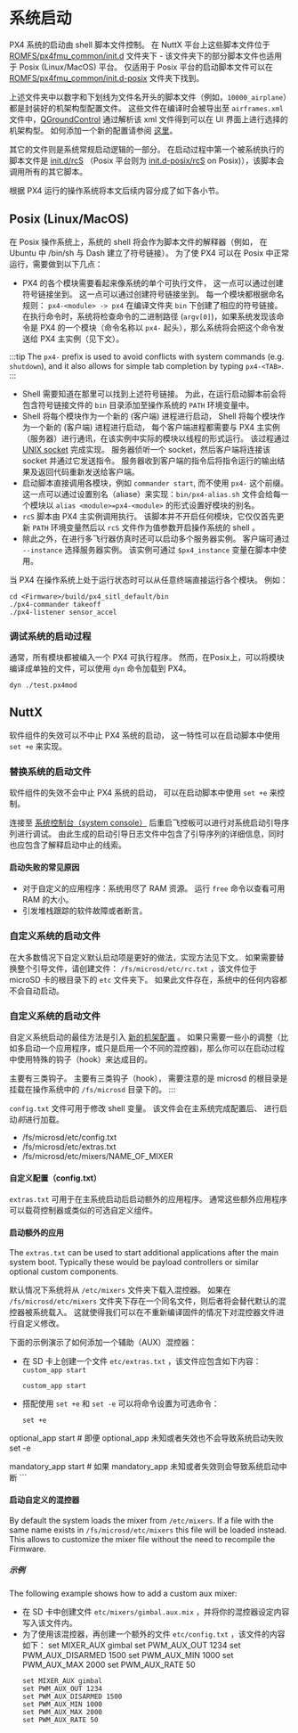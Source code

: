 # 系统启动

PX4 系统的启动由 shell 脚本文件控制。 在 NuttX 平台上这些脚本文件位于 [ROMFS/px4fmu_common/init.d](https://github.com/PX4/Firmware/tree/master/ROMFS/px4fmu_common/init.d) 文件夹下 - 该文件夹下的部分脚本文件也适用于 Posix (Linux/MacOS) 平台。 仅适用于 Posix 平台的启动脚本文件可以在 [ROMFS/px4fmu_common/init.d-posix](https://github.com/PX4/Firmware/tree/master/ROMFS/px4fmu_common/init.d-posix) 文件夹下找到。

上述文件夹中以数字和下划线为文件名开头的脚本文件（例如，`10000_airplane`）都是封装好的机架构型配置文件。 这些文件在编译时会被导出至 `airframes.xml` 文件中，[QGroundControl](http://qgroundcontrol.com) 通过解析该 xml 文件得到可以在 UI 界面上进行选择的机架构型。 如何添加一个新的配置请参阅 [这里](../airframes/adding_a_new_frame.md)。

其它的文件则是系统常规启动逻辑的一部分。 在启动过程中第一个被系统执行的脚本文件是 [init.d/rcS](https://github.com/PX4/Firmware/blob/master/ROMFS/px4fmu_common/init.d/rcS) （Posix 平台则为 [init.d-posix/rcS](https://github.com/PX4/Firmware/blob/master/ROMFS/px4fmu_common/init.d-posix/rcS) on Posix)），该脚本会调用所有的其它脚本。

根据 PX4 运行的操作系统将本文后续内容分成了如下各小节。


## Posix (Linux/MacOS)

在 Posix 操作系统上，系统的 shell 将会作为脚本文件的解释器（例如， 在 Ubuntu 中 /bin/sh 与 Dash 建立了符号链接）。 为了使 PX4 可以在 Posix 中正常运行，需要做到以下几点：
- PX4 的各个模块需要看起来像系统的单个可执行文件， 这一点可以通过创建符号链接坐到。 这一点可以通过创建符号链接坐到。 每一个模块都根据命名规则： `px4-<module> -> px4` 在编译文件夹 `bin` 下创建了相应的符号链接。 在执行命令时，系统将检查命令的二进制路径 (`argv[0]`)，如果系统发现该命令是 PX4 的一个模块（命令名称以 `px4-` 起头），那么系统将会把这个命令发送给 PX4 主实例（见下文）。

:::tip
The `px4-` prefix is used to avoid conflicts with system commands (e.g. `shutdown`), and it also allows for simple tab completion by typing `px4-<TAB>`.
:::
- Shell 需要知道在那里可以找到上述符号链接。 为此，在运行启动脚本前会将包含符号链接文件的 `bin` 目录添加至操作系统的 `PATH` 环境变量中。
- Shell 将每个模块作为一个新的 (客户端) 进程进行启动， Shell 将每个模块作为一个新的 (客户端) 进程进行启动， 每个客户端进程都需要与 PX4 主实例（服务器）进行通讯，在该实例中实际的模块以线程的形式运行。 该过程通过 [UNIX socket](http://man7.org/linux/man-pages/man7/unix.7.html) 完成实现。 服务器侦听一个 socket，然后客户端将连接该 socket 并通过它发送指令。 服务器收到客户端的指令后将指令运行的输出结果及返回代码重新发送给客户端。
- 启动脚本直接调用各模块，例如 `commander start`, 而不使用 `px4-` 这个前缀。 这一点可以通过设置别名（aliase）来实现：`bin/px4-alias.sh` 文件会给每一个模块以 `alias <module>=px4-<module>` 的形式设置好模块的别名。
- `rcS` 脚本由 PX4 主实例调用执行。 该脚本并不开启任何模块，它仅仅首先更新 `PATH` 环境变量然后以 `rcS` 文件作为值参数开启操作系统的 shell 。
- 除此之外，在进行多飞行器仿真时还可以启动多个服务器实例。 客户端可通过 `--instance` 选择服务器实例。 该实例可通过 `$px4_instance` 变量在脚本中使用。

当 PX4 在操作系统上处于运行状态时可以从任意终端直接运行各个模块。 例如：
```
cd <Firmware>/build/px4_sitl_default/bin
./px4-commander takeoff
./px4-listener sensor_accel
```

### 调试系统的启动过程

通常，所有模块都被编入一个 PX4 可执行程序。 然而，在Posix上，可以将模块编译成单独的文件，可以使用 `dyn` 命令加载到 PX4。
```
dyn ./test.px4mod
```

## NuttX
软件组件的失效可以不中止 PX4 系统的启动， 这一特性可以在启动脚本中使用 `set +e` 来实现。

### 替换系统的启动文件

软件组件的失效不会中止 PX4 系统的启动， 可以在启动脚本中使用 `set +e` 来控制。

连接至 [系统控制台（system console）](../debug/system_console.md) 后重启飞控板可以进行对系统启动引导序列进行调试。 由此生成的启动引导日志文件中包含了引导序列的详细信息，同时也应包含了解释启动中止的线索。

#### 启动失败的常见原因

  * 对于自定义的应用程序：系统用尽了 RAM 资源。 运行 `free` 命令以查看可用 RAM 的大小。
  * 引发堆栈跟踪的软件故障或者断言。

### 自定义系统的启动文件

在大多数情况下自定义默认启动项是更好的做法，实现方法见下文。 如果需要替换整个引导文件，请创建文件： `/fs/microsd/etc/rc.txt` ，该文件位于 microSD 卡的根目录下的 `etc` 文件夹下。 如果此文件存在，系统中的任何内容都不会自动启动。

### 自定义系统的启动文件

自定义系统启动的最佳方法是引入 [新的机架配置](../airframes/adding_a_new_frame.md) 。 如果只需要一些小的调整（比如多启动一个应用程序，或只是启用一个不同的混控器)，那么你可以在启动过程中使用特殊的钩子（hook）来达成目的。

主要有三类钩子。 主要有三类钩子（hook）， 需要注意的是 microsd 的根目录是挂载在操作系统中的 `/fs/microsd` 目录下的。
:::

`config.txt` 文件可用于修改 shell 变量。 该文件会在主系统完成配置后、 进行启动*前*进行加载。

* /fs/microsd/etc/config.txt
* /fs/microsd/etc/extras.txt
* /fs/microsd/etc/mixers/NAME_OF_MIXER

#### 自定义配置（config.txt）

`extras.txt` 可用于在主系统启动后启动额外的应用程序。 通常这些额外应用程序可以载荷控制器或类似的可选自定义组件。

#### 启动额外的应用

The `extras.txt` can be used to start additional applications after the main system boot. Typically these would be payload controllers or similar optional custom components.

默认情况下系统将从 `/etc/mixers` 文件夹下载入混控器。 如果在 `/fs/microsd/etc/mixers` 文件夹下存在一个同名文件，则后者将会替代默认的混控器被系统载入。 这就使得我们可以在不重新编译固件的情况下对混控器文件进行自定义修改。

下面的示例演示了如何添加一个辅助（AUX）混控器：
  * 在 SD 卡上创建一个文件 `etc/extras.txt` ，该文件应包含如下内容： `custom_app start`
    ```
    custom_app start
    ```
  * 搭配使用 `set +e` 和 `set -e` 可以将命令设置为可选命令：
    ```
    set +e
  optional_app start      # 即便 optional_app 未知或者失效也不会导致系统启动失败
  set -e

  mandatory_app start     # 如果 mandatory_app 未知或者失效则会导致系统启动中断
    ```

#### 启动自定义的混控器

By default the system loads the mixer from `/etc/mixers`. If a file with the same name exists in `/fs/microsd/etc/mixers` this file will be loaded instead. This allows to customize the mixer file without the need to recompile the Firmware.

##### 示例

The following example shows how to add a custom aux mixer:
  * 在 SD 卡中创建文件 `etc/mixers/gimbal.aux.mix` ，并将你的混控器设定内容写入该文件内。
  * 为了使用该混控器，再创建一个额外的文件 `etc/config.txt` ，该文件的内容如下： set MIXER_AUX gimbal set PWM_AUX_OUT 1234 set PWM_AUX_DISARMED 1500 set PWM_AUX_MIN 1000 set PWM_AUX_MAX 2000 set PWM_AUX_RATE 50
    ```
    set MIXER_AUX gimbal
    set PWM_AUX_OUT 1234
    set PWM_AUX_DISARMED 1500
    set PWM_AUX_MIN 1000
    set PWM_AUX_MAX 2000
    set PWM_AUX_RATE 50
    ```
